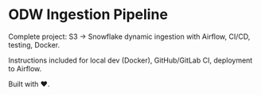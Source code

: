 # ODW Ingestion Pipeline

Complete project: S3 → Snowflake dynamic ingestion with Airflow, CI/CD, testing, Docker.

Instructions included for local dev (Docker), GitHub/GitLab CI, deployment to Airflow.

Built with ❤️.